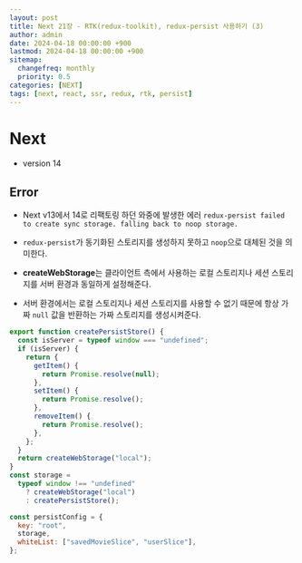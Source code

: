 ```yaml
---
layout: post
title: Next 21장 - RTK(redux-toolkit), redux-persist 사용하기 (3)
author: admin
date: 2024-04-18 00:00:00 +900
lastmod: 2024-04-18 00:00:00 +900
sitemap:
  changefreq: monthly
  priority: 0.5
categories: [NEXT]
tags: [next, react, ssr, redux, rtk, persist]
---
```


# Next

- version 14

## Error

- Next v13에서 14로 리팩토링 하던 와중에 발생한 에러
  `redux-persist failed to create sync storage. falling back to noop storage.`

- `redux-persist`가 동기화된 스토리지를 생성하지 못하고 `noop`으로 대체된 것을 의미한다.
- **createWebStorage**는 클라이언트 측에서 사용하는 로컬 스토리지나 세션 스토리지를 서버 환경과 동일하게 설정해준다.
- 서버 환경에서는 로컬 스토리지나 세션 스토리지를 사용할 수 없기 때문에 항상 가짜 `null` 값을 반환하는 가짜 스토리지를 생성시켜준다.

```jsx
export function createPersistStore() {
  const isServer = typeof window === "undefined";
  if (isServer) {
    return {
      getItem() {
        return Promise.resolve(null);
      },
      setItem() {
        return Promise.resolve();
      },
      removeItem() {
        return Promise.resolve();
      },
    };
  }
  return createWebStorage("local");
}
const storage =
  typeof window !== "undefined"
    ? createWebStorage("local")
    : createPersistStore();

const persistConfig = {
  key: "root",
  storage,
  whiteList: ["savedMovieSlice", "userSlice"],
};
```
